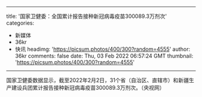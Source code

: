 
---
title: '国家卫健委：全国累计报告接种新冠病毒疫苗300089.3万剂次'
categories: 
 - 新媒体
 - 36kr
 - 快讯
headimg: 'https://picsum.photos/400/300?random=4555'
author: 36kr
comments: false
date: Thu, 03 Feb 2022 06:57:24 GMT
thumbnail: 'https://picsum.photos/400/300?random=4555'
---

<div>   
国家卫健委数据显示，截至2022年2月2日，31个省（自治区、直辖市）和新疆生产建设兵团累计报告接种新冠病毒疫苗300089.3万剂次。（央视网）  
</div>
            